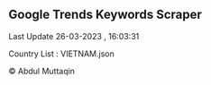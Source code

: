 

## Google Trends Keywords Scraper 
 
Last Update 26-03-2023 , 16:03:31

Country List :
VIETNAM.json



© Abdul Muttaqin 
